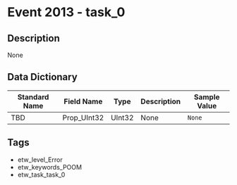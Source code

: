 # Event 2013 - task_0

## Description
None

## Data Dictionary
|Standard Name|Field Name|Type|Description|Sample Value|
|---|---|---|---|---|
|TBD|Prop_UInt32|UInt32|None|`None`|

## Tags
* etw_level_Error
* etw_keywords_POOM
* etw_task_task_0